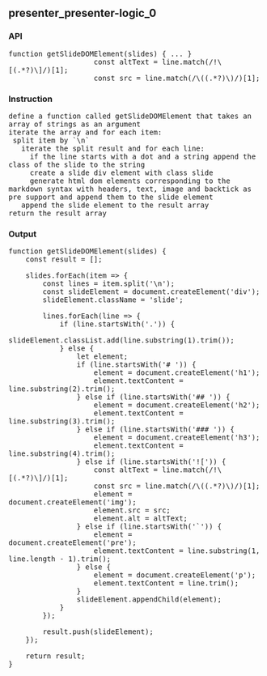 ## presenter_presenter-logic_0
### API
<pre style='text-wrap: wrap'>function getSlideDOMElement(slides) { ... }
                    const altText = line.match(/!\[(.*?)\]/)[1];
                    const src = line.match(/\((.*?)\)/)[1];
</pre>
### Instruction
<pre style='text-wrap: wrap'>define a function called getSlideDOMElement that takes an array of strings as an argument
iterate the array and for each item:
 split item by `\n`
   iterate the split result and for each line:
     if the line starts with a dot and a string append the class of the slide to the string
     create a slide div element with class slide
     generate html dom elements corresponding to the markdown syntax with headers, text, image and backtick as pre support and append them to the slide element
   append the slide element to the result array
return the result array</pre>
### Output
<pre style='text-wrap: wrap'>function getSlideDOMElement(slides) {
    const result = [];
    
    slides.forEach(item => {
        const lines = item.split('\n');
        const slideElement = document.createElement('div');
        slideElement.className = 'slide';

        lines.forEach(line => {
            if (line.startsWith('.')) {
                slideElement.classList.add(line.substring(1).trim());
            } else {
                let element;
                if (line.startsWith('# ')) {
                    element = document.createElement('h1');
                    element.textContent = line.substring(2).trim();
                } else if (line.startsWith('## ')) {
                    element = document.createElement('h2');
                    element.textContent = line.substring(3).trim();
                } else if (line.startsWith('### ')) {
                    element = document.createElement('h3');
                    element.textContent = line.substring(4).trim();
                } else if (line.startsWith('![')) {
                    const altText = line.match(/!\[(.*?)\]/)[1];
                    const src = line.match(/\((.*?)\)/)[1];
                    element = document.createElement('img');
                    element.src = src;
                    element.alt = altText;
                } else if (line.startsWith('`')) {
                    element = document.createElement('pre');
                    element.textContent = line.substring(1, line.length - 1).trim();
                } else {
                    element = document.createElement('p');
                    element.textContent = line.trim();
                }
                slideElement.appendChild(element);
            }
        });

        result.push(slideElement);
    });

    return result;
}
</pre>
